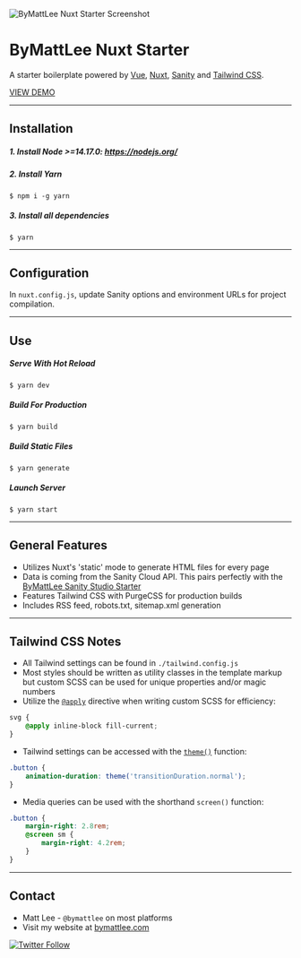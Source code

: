 ![ByMattLee Nuxt Starter Screenshot](http://hosted.bymattlee.com/github/bymattlee-nuxt-starter-screenshot.png)

# ByMattLee Nuxt Starter
A starter boilerplate powered by [Vue](https://vuejs.org/), [Nuxt](https://nuxtjs.org/), [Sanity](https://www.sanity.io/) and [Tailwind CSS](https://tailwindcss.com/).

[VIEW DEMO](https://bymattlee-nuxt-starter.netlify.app/)
___
## Installation
##### 1. Install Node >=14.17.0: <https://nodejs.org/>
##### 2. Install Yarn
```
$ npm i -g yarn
```
##### 3. Install all dependencies
```
$ yarn
```
___
## Configuration
In `nuxt.config.js`, update Sanity options and environment URLs for project compilation.
___
## Use
##### Serve With Hot Reload
```
$ yarn dev
```
##### Build For Production
```
$ yarn build
```
##### Build Static Files
```
$ yarn generate
```
##### Launch Server
```
$ yarn start
```
___
## General Features
* Utilizes Nuxt's 'static' mode to generate HTML files for every page
* Data is coming from the Sanity Cloud API. This pairs perfectly with the [ByMattLee Sanity Studio Starter](https://github.com/bymattlee/bymattlee-sanity-studio-starter)
* Features Tailwind CSS with PurgeCSS for production builds
* Includes RSS feed, robots.txt, sitemap.xml generation
___
## Tailwind CSS Notes
* All Tailwind settings can be found in `./tailwind.config.js`
* Most styles should be written as utility classes in the template markup but custom SCSS can be used for unique properties and/or magic numbers
* Utilize the [`@apply`](https://tailwindcss.com/docs/functions-and-directives#apply) directive when writing custom SCSS for efficiency:
```scss
svg {
    @apply inline-block fill-current;
}
```
* Tailwind settings can be accessed with the [`theme()`](https://tailwindcss.com/docs/functions-and-directives#theme) function:
```scss
.button {
    animation-duration: theme('transitionDuration.normal');
}
```
* Media queries can be used with the shorthand `screen()` function:
```scss
.button {
    margin-right: 2.8rem;
    @screen sm {
        margin-right: 4.2rem;
    }
}
```
___
## Contact
* Matt Lee - `@bymattlee` on most platforms
* Visit my website at [bymattlee.com](https://bymattlee.com)

[![Twitter Follow](https://img.shields.io/twitter/follow/bymattlee?style=social)](https://twitter.com/bymattlee)
